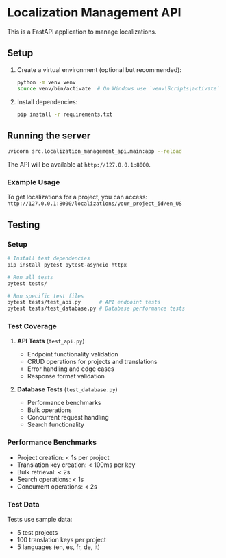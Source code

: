 # Localization Management API

This is a FastAPI application to manage localizations.

## Setup

1.  Create a virtual environment (optional but recommended):
    ```bash
    python -m venv venv
    source venv/bin/activate  # On Windows use `venv\Scripts\activate`
    ```

2.  Install dependencies:
    ```bash
    pip install -r requirements.txt
    ```

## Running the server

```bash
uvicorn src.localization_management_api.main:app --reload
```

The API will be available at `http://127.0.0.1:8000`.

### Example Usage

To get localizations for a project, you can access:
`http://127.0.0.1:8000/localizations/your_project_id/en_US`

## Testing

### Setup
```bash
# Install test dependencies
pip install pytest pytest-asyncio httpx

# Run all tests
pytest tests/

# Run specific test files
pytest tests/test_api.py      # API endpoint tests
pytest tests/test_database.py # Database performance tests
```

### Test Coverage

1. **API Tests** (`test_api.py`)
   - Endpoint functionality validation
   - CRUD operations for projects and translations
   - Error handling and edge cases
   - Response format validation

2. **Database Tests** (`test_database.py`)
   - Performance benchmarks
   - Bulk operations
   - Concurrent request handling
   - Search functionality

### Performance Benchmarks
- Project creation: < 1s per project
- Translation key creation: < 100ms per key
- Bulk retrieval: < 2s
- Search operations: < 1s
- Concurrent operations: < 2s

### Test Data
Tests use sample data:
- 5 test projects
- 100 translation keys per project
- 5 languages (en, es, fr, de, it)
